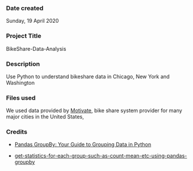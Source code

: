 ### Date created
Sunday, 19 April 2020

### Project Title
BikeShare-Data-Analysis

### Description
Use Python to understand bikeshare data in Chicago, New York and Washington

### Files used
We used data provided by [Motivate](https://www.motivateco.com/), bike share system provider for many major cities in the United States,


### Credits
- [Pandas GroupBy: Your Guide to Grouping Data in Python](https://realpython.com/pandas-groupby/)

- [get-statistics-for-each-group-such-as-count-mean-etc-using-pandas-groupby](https://stackoverflow.com/questions/19384532/get-statistics-for-each-group-such-as-count-mean-etc-using-pandas-groupby)

